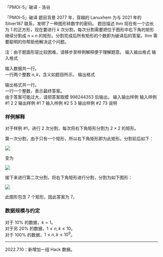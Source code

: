 



「PMOI-5」破译 - 洛谷














「PMOI-5」破译
题目背景
2077 年，穿越的 Lanuxhem 为与 2021 年的 Silver187 联系，发明了一种图形转数字的密码。
题目描述
lhm 现在有一个边长为 $1$ 的正方形，现在要进行 $k$ 次分割，每次分割需要把位于图形中右下角的矩形继续分割成 $n \times n$ 的矩形。分割完成后所有矩形的个数即为破译后的答案。lhm 需要聪明的你帮助他解决这个问题。

注：由于题面形容比较困难，请移步至样例解释便于理解题意。
输入输出格式
输入格式

输入数据共一行。      
一行两个整数 $n,k$，含义如题目所示。
输出格式

输出格式共一行。  
一行一个整数，表示最终答案。   
由于答案可能过大，请把答案取模 $998244353$ 后输出。
输入输出样例
输入样例 #1
2 2
输出样例 #1
7
输入样例 #2
5 3
输出样例 #2
73
说明
### 样例解释

对于样例 #1，进行 $2$ 次分割，每次将右下角矩形分割为 $2\times 2$ 的矩形。

第一次分割，由于只有一个矩形，所以右下角矩形即为此矩形。分割前后如下：

![](https://cdn.luogu.com.cn/upload/image_hosting/tdlnmb52.png)

变为

![](https://cdn.luogu.com.cn/upload/image_hosting/cyemqw87.png)

接下来进行第二次分割，将右下角矩形进行分割，分割为如下图形：

![](https://cdn.luogu.com.cn/upload/image_hosting/9n3c3te2.png)

此图形包含 $7$ 个矩形，因此答案为 $7$。

### 数据规模与约定

对于 $10\%$ 的数据，$k=1$。          
对于另 $20\%$ 的数据，$1 \leq n,k \leq 10$。   
对于 $100\%$ 的数据，$1 \leq n,k \leq 10^9$。

---

$2022.7.10$：新增加一组 $\text{Hack}$ 数据。






